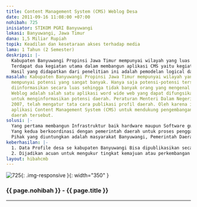 ```yaml
---
title: Content Management System (CMS) Weblog Desa
date: 2011-09-16 11:08:00 +07:00
nohibah: 725
inisiator: STIKOM PGRI Banyuwangi
lokasi: Banyuwangi, Jawa Timur
dana: 1,5 Miliar Rupiah
topik: Keadilan dan kesetaraan akses terhadap media
lama: 1 Tahun (2 Semester)
deskripsi: |-
  Kabupaten Banyuwangi Propinsi Jawa Timur mempunyai wilayah yang luas dan mempunyai potensi yang sangat banyak. Hanya saja potensi-potensi tersebut belum diinformasikan secara luas sehingga tidak banyak orang yang mengenal Kabupaten tersebut. Weblog adalah salah satu aplikasi word wide web yang dapat difungsikan sebagai media untuk menginformasikan potensi daerah. Peraturan Menteri Dalam Negeri nomor 12 tahun 2007, telah mengatur tata cara publikasi profil daerah. Oleh karena itu perlu dibangun aplikasi Content Management System (CMS) untuk mendukung pengembangan weblog profil daerah tersebut.
  Terdapat dua kegiatan utama dalam membangun aplikasi CMS yaitu kegiatan pemodelan logical database dan kegiatan membangun aplikasinya. Struktur data profil daerah berbentuk struktur hierarki, oleh karena itu dalam memodelkan logical database digunakan teknik hierarchical denormalization. Sedangkan untuk mengembangkan aplikasinya digunakan framework Obullo yang berbasis Model View Controller (MVC).
  Hasil yang didapatkan dari penelitian ini adalah pemodelan logical database dan aplikasi CMS weblog. Aplikasi CMS weblog tersebut terdiri dari dua bagian yaitu aplikasi administrasi weblog dan aplikasi publikasi weblog. Aplikasi administrasi digunakan oleh penulis (author) untuk mengisi dan mengatur content weblog, sedangkan aplikasi publikasi digunakan oleh pengunjung untuk mengakses content weblog
masalah: Kabupaten Banyuwangi Propinsi Jawa Timur mempunyai wilayah yang luas dan
  mempunyai potensi yang sangat banyak. Hanya saja potensi-potensi tersebut belum
  diinformasikan secara luas sehingga tidak banyak orang yang mengenal Kabupaten tersebut.
  Weblog adalah salah satu aplikasi word wide web yang dapat difungsikan sebagai media
  untuk menginformasikan potensi daerah. Peraturan Menteri Dalam Negeri nomor 12 tahun
  2007, telah mengatur tata cara publikasi profil daerah. Oleh karena itu perlu dibangun
  aplikasi Content Management System (CMS) untuk mendukung pengembangan weblog profil
  daerah tersebut.
solusi: |-
  Yang pertama membangun Infrastruktur baik hardware maupun Software guna menunjang publikasi data profile desa melalui Weblog.
  Yang kedua berkoordinasi dengan pemerintah daerah untuk proses penggalian, pengumpulan dan mengisikan data profile desa ke weblog.
  Pihak yang diuntungkan adalah masyarakat Banyuwangi, Pemerintah Daerah Banyuwangi, dan STIKOM PGRI Banyuwangi.
keberhasilan: |-
  1. Data Profile desa se kabupaten Banyuwangi Bisa dipublikasikan secara online
  2. Dijadikan acuan untuk mengukur tingkat kemajuan atau perkembangan desa
layout: hibahcmb
---
```


![725](/static/img/hibahcmb/725.png){: .img-responsive }{: width="350" }

### {{ page.nohibah }} - {{ page.title }}

---
